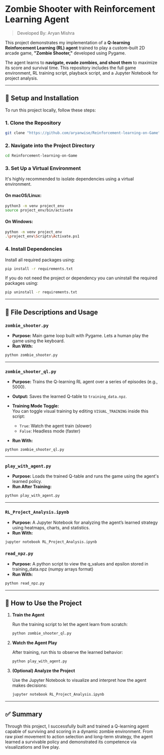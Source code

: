 # Zombie Shooter with Reinforcement Learning Agent

> Developed By: Aryan Mishra

This project demonstrates my implementation of a **Q-learning Reinforcement Learning (RL) agent** trained to play a custom-built 2D arcade game, **"Zombie Shooter,"** developed using Pygame.

The agent learns to **navigate, evade zombies, and shoot them** to maximize its score and survival time. This repository includes the full game environment, RL training script, playback script, and a Jupyter Notebook for project analysis.

---

## 🔧 Setup and Installation

To run this project locally, follow these steps:

### 1. Clone the Repository

```bash
git clone "https://github.com/aryanwise/Reinforcement-learning-on-Game"
```

### 2. Navigate into the Project Directory

```bash
cd Reinforcement-learning-on-Game
```

### 3. Set Up a Virtual Environment

It's highly recommended to isolate dependencies using a virtual environment.

#### On macOS/Linux:

```bash
python3 -m venv project_env
source project_env/bin/activate
```

#### On Windows:

```bash
python -m venv project_env
.\project_env\Scripts\Activate.ps1
```

### 4. Install Dependencies

Install all required packages using:

```bash
pip install -r requirements.txt
```

If you do not need the project or dependency you can uninstall the required packages using:

```bash
pip uninstall -r requirements.txt
```

---

## 📂 File Descriptions and Usage

### `zombie_shooter.py`

- **Purpose:** Main game loop built with Pygame. Lets a human play the game using the keyboard.
- **Run With:**

```bash
python zombie_shooter.py
```

---

### `zombie_shooter_ql.py`

- **Purpose:** Trains the Q-learning RL agent over a series of episodes (e.g., 5000).
- **Output:** Saves the learned Q-table to `training_data.npz`.

- **Training Mode Toggle:**  
  You can toggle visual training by editing `VISUAL_TRAINING` inside this script:

  - `True`: Watch the agent train (slower)
  - `False`: Headless mode (faster)

- **Run With:**

```bash
python zombie_shooter_ql.py
```

---

### `play_with_agent.py`

- **Purpose:** Loads the trained Q-table and runs the game using the agent's learned policy.
- **Run After Training:**

```bash
python play_with_agent.py
```

---

### `RL_Project_Analysis.ipynb`

- **Purpose:** A Jupyter Notebook for analyzing the agent’s learned strategy using heatmaps, charts, and statistics.
- **Run With:**

```bash
jupyter notebook RL_Project_Analysis.ipynb
```

### `read_npz.py`

- **Purpose:** A python script to view the q_values and epsilon stored in training_data.npz (numpy arrays format)
- **Run With:**

```bash
python read_npz.py
```

---

## 🚀 How to Use the Project

1. **Train the Agent**

   Run the training script to let the agent learn from scratch:

   ```bash
   python zombie_shooter_ql.py
   ```

2. **Watch the Agent Play**

   After training, run this to observe the learned behavior:

   ```bash
   python play_with_agent.py
   ```

3. **(Optional) Analyze the Project**

   Use the Jupyter Notebook to visualize and interpret how the agent makes decisions:

   ```bash
   jupyter notebook RL_Project_Analysis.ipynb
   ```

---

## ✅ Summary

Through this project, I successfully built and trained a Q-learning agent capable of surviving and scoring in a dynamic zombie environment. From raw pixel movement to action selection and long-term strategy, the agent learned a survivable policy and demonstrated its competence via visualizations and live play.

